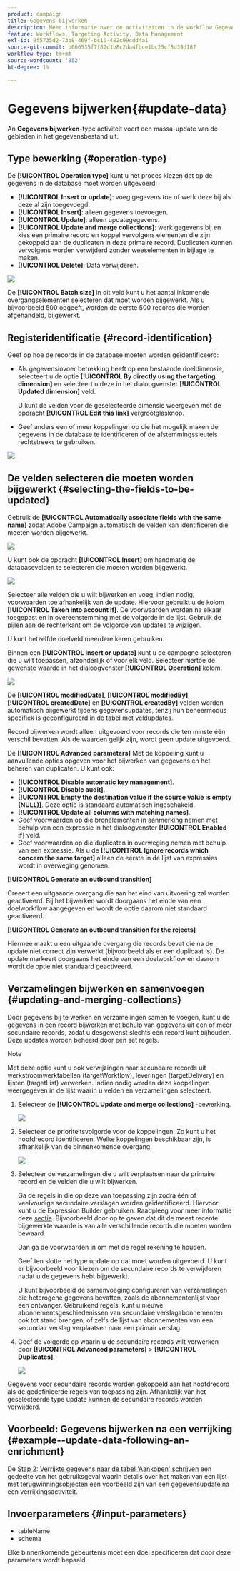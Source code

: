```yaml
---
product: campaign
title: Gegevens bijwerken
description: Meer informatie over de activiteiten in de workflow Gegevens bijwerken
feature: Workflows, Targeting Activity, Data Management
exl-id: 9f5735d2-73b8-469f-bc10-482c99cdd4a1
source-git-commit: b666535f7f82d1b8c2da4fbce1bc25cf8d39d187
workflow-type: tm+mt
source-wordcount: '852'
ht-degree: 1%

---
```


# Gegevens bijwerken{#update-data}



An **Gegevens bijwerken**-type activiteit voert een massa-update van de gebieden in het gegevensbestand uit.

## Type bewerking {#operation-type}

De **[!UICONTROL Operation type]** kunt u het proces kiezen dat op de gegevens in de database moet worden uitgevoerd:

* **[!UICONTROL Insert or update]**: voeg gegevens toe of werk deze bij als deze al zijn toegevoegd.
* **[!UICONTROL Insert]**: alleen gegevens toevoegen.
* **[!UICONTROL Update]**: alleen updategegevens.
* **[!UICONTROL Update and merge collections]**: werk gegevens bij en kies een primaire record en koppel vervolgens elementen die zijn gekoppeld aan de duplicaten in deze primaire record. Duplicaten kunnen vervolgens worden verwijderd zonder weeselementen in bijlage te maken.
* **[!UICONTROL Delete]**: Data verwijderen.

![](assets/s_advuser_update_data_1.png)

De **[!UICONTROL Batch size]** in dit veld kunt u het aantal inkomende overgangselementen selecteren dat moet worden bijgewerkt. Als u bijvoorbeeld 500 opgeeft, worden de eerste 500 records die worden afgehandeld, bijgewerkt.

## Registeridentificatie {#record-identification}

Geef op hoe de records in de database moeten worden geïdentificeerd:

* Als gegevensinvoer betrekking heeft op een bestaande doeldimensie, selecteert u de optie **[!UICONTROL By directly using the targeting dimension]** en selecteert u deze in het dialoogvenster **[!UICONTROL Updated dimension]** veld.

  U kunt de velden voor de geselecteerde dimensie weergeven met de opdracht **[!UICONTROL Edit this link]** vergrootglasknop.

* Geef anders een of meer koppelingen op die het mogelijk maken de gegevens in de database te identificeren of de afstemmingssleutels rechtstreeks te gebruiken.

![](assets/s_advuser_update_data_2.png)

## De velden selecteren die moeten worden bijgewerkt {#selecting-the-fields-to-be-updated}

Gebruik de **[!UICONTROL Automatically associate fields with the same name]** zodat Adobe Campaign automatisch de velden kan identificeren die moeten worden bijgewerkt.

![](assets/s_advuser_update_data_3b.png)

U kunt ook de opdracht **[!UICONTROL Insert]** om handmatig de databasevelden te selecteren die moeten worden bijgewerkt.

![](assets/s_advuser_update_data_3.png)

Selecteer alle velden die u wilt bijwerken en voeg, indien nodig, voorwaarden toe afhankelijk van de update. Hiervoor gebruikt u de kolom **[!UICONTROL Taken into account if]**. De voorwaarden worden na elkaar toegepast en in overeenstemming met de volgorde in de lijst. Gebruik de pijlen aan de rechterkant om de volgorde van updates te wijzigen.

U kunt hetzelfde doelveld meerdere keren gebruiken.

Binnen een **[!UICONTROL Insert or update]** kunt u de campagne selecteren die u wilt toepassen, afzonderlijk of voor elk veld. Selecteer hiertoe de gewenste waarde in het dialoogvenster **[!UICONTROL Operation]** kolom.

![](assets/s_advuser_update_data_5.png)

De **[!UICONTROL modifiedDate]**, **[!UICONTROL modifiedBy]**, **[!UICONTROL createdDate]** en **[!UICONTROL createdBy]** velden worden automatisch bijgewerkt tijdens gegevensupdates, tenzij hun beheermodus specifiek is geconfigureerd in de tabel met veldupdates.

Record bijwerken wordt alleen uitgevoerd voor records die ten minste één verschil bevatten. Als de waarden gelijk zijn, wordt geen update uitgevoerd.

De **[!UICONTROL Advanced parameters]** Met de koppeling kunt u aanvullende opties opgeven voor het bijwerken van gegevens en het beheren van duplicaten. U kunt ook:

* **[!UICONTROL Disable automatic key management]**.
* **[!UICONTROL Disable audit]**.
* **[!UICONTROL Empty the destination value if the source value is empty (NULL)]**. Deze optie is standaard automatisch ingeschakeld.
* **[!UICONTROL Update all columns with matching names]**.
* Geef voorwaarden op die bronelementen in aanmerking nemen met behulp van een expressie in het dialoogvenster **[!UICONTROL Enabled if]** veld.
* Geef voorwaarden op die duplicaten in overweging nemen met behulp van een expressie. Als u de **[!UICONTROL Ignore records which concern the same target]** alleen de eerste in de lijst van expressies wordt in overweging genomen.

**[!UICONTROL Generate an outbound transition]**

Creeert een uitgaande overgang die aan het eind van uitvoering zal worden geactiveerd. Bij het bijwerken wordt doorgaans het einde van een doelworkflow aangegeven en wordt de optie daarom niet standaard geactiveerd.

**[!UICONTROL Generate an outbound transition for the rejects]**

Hiermee maakt u een uitgaande overgang die records bevat die na de update niet correct zijn verwerkt (bijvoorbeeld als er een duplicaat is). De update markeert doorgaans het einde van een doelworkflow en daarom wordt de optie niet standaard geactiveerd.

## Verzamelingen bijwerken en samenvoegen {#updating-and-merging-collections}

Door gegevens bij te werken en verzamelingen samen te voegen, kunt u de gegevens in een record bijwerken met behulp van gegevens uit een of meer secundaire records, zodat u desgewenst slechts één record kunt bijhouden. Deze updates worden beheerd door een set regels.

>[!NOTE]
>
>Met deze optie kunt u ook verwijzingen naar secundaire records uit werkstroomwerktabellen (targetWorkflow), leveringen (targetDelivery) en lijsten (targetList) verwerken. Indien nodig worden deze koppelingen weergegeven in de lijst waarin u velden en verzamelingen selecteert.

1. Selecteer de **[!UICONTROL Update and merge collections]** -bewerking.

   ![](assets/update_and_merge_collections1.png)

1. Selecteer de prioriteitsvolgorde voor de koppelingen. Zo kunt u het hoofdrecord identificeren. Welke koppelingen beschikbaar zijn, is afhankelijk van de binnenkomende overgang.

   ![](assets/update_and_merge_collections2.png)

1. Selecteer de verzamelingen die u wilt verplaatsen naar de primaire record en de velden die u wilt bijwerken.

   Ga de regels in die op deze van toepassing zijn zodra één of veelvoudige secundaire verslagen worden geïdentificeerd. Hiervoor kunt u de Expression Builder gebruiken. Raadpleeg voor meer informatie deze [sectie](../../platform/using/defining-filter-conditions.md#building-expressions). Bijvoorbeeld door op te geven dat dit de meest recente bijgewerkte waarde is van alle verschillende records die moeten worden bewaard.

   Dan ga de voorwaarden in om met de regel rekening te houden.

   Geef ten slotte het type update op dat moet worden uitgevoerd. U kunt er bijvoorbeeld voor kiezen om de secundaire records te verwijderen nadat u de gegevens hebt bijgewerkt.

   U kunt bijvoorbeeld de samenvoeging configureren van verzamelingen die heterogene gegevens bevatten, zoals de abonnementenlijst voor een ontvanger. Gebruikend regels, kunt u nieuwe abonnementsgeschiedenissen van secundaire verslagabonnementen ook tot stand brengen, of zelfs de lijst van abonnementen van een secundair verslag verplaatsen naar een primair verslag.

1. Geef de volgorde op waarin u de secundaire records wilt verwerken door **[!UICONTROL Advanced parameters]** > **[!UICONTROL Duplicates]**.

   ![](assets/update_and_merge_collections3.png)

Gegevens voor secundaire records worden gekoppeld aan het hoofdrecord als de gedefinieerde regels van toepassing zijn. Afhankelijk van het geselecteerde type update kunnen de secundaire records worden verwijderd.

## Voorbeeld: Gegevens bijwerken na een verrijking {#example--update-data-following-an-enrichment}

De [Stap 2: Verrijkte gegevens naar de tabel &#39;Aankopen&#39; schrijven](creating-a-summary-list.md#step-2--writing-enriched-data-to-the--purchases--table) een gedeelte van het gebruiksgeval waarin details over het maken van een lijst met terugwinningsobjecten een voorbeeld zijn van een gegevensupdate na een verrijkingsactiviteit.

## Invoerparameters {#input-parameters}

* tableName
* schema

Elke binnenkomende gebeurtenis moet een doel specificeren dat door deze parameters wordt bepaald.
